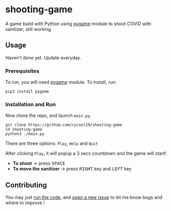 # shooting-game

A game build with Python using [pygame](https://pygame.org) module to shoot COVID with sanitizer, still working.

## Usage

Haven't done yet. Update everyday.

### Prerequisites

To run, you will need [pygame](https://pygame.org) module. To install, run:
``` 
pip3 install pygame 
```
### Installation and Run

Now clone the repo, and launch `main.py`.
```
git clone https://github.com/cycool29/shooting-game
cd shooting-game
python3 ./main.py
```

There are three options: `Play`, `Help` and `Quit`

After clicking `Play`, it will popup a 3 secs countdown and the game will start!

- **To shoot** -> press <kbd>SPACE</kbd>
- **To move the sanitizer** -> press <kbd>RIGHT</kbd> key and <kbd>LEFT</kbd> key

## Contributing

You may just [run the code](https://github.com/cycool29/shooting-game/new/main?readme=1#usage), and [open a new issue](https://github.com/cycool29/shooting-game/issues/new) to let me know bugs and where to improve !
